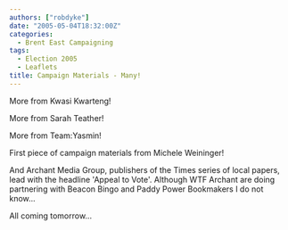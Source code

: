 ```yaml
---
authors: ["robdyke"]
date: "2005-05-04T18:32:00Z"
categories:
  - Brent East Campaigning
tags:
  - Election 2005
  - Leaflets
title: Campaign Materials - Many!
---
```

More from Kwasi Kwarteng!
  
More from Sarah Teather!
  
More from Team:Yasmin!
  
First piece of campaign materials from Michele Weininger!

And Archant Media Group, publishers of the Times series of local papers, lead with the headline 'Appeal to Vote'. Although WTF Archant are doing partnering with Beacon Bingo and Paddy Power Bookmakers I do not know...

All coming tomorrow...